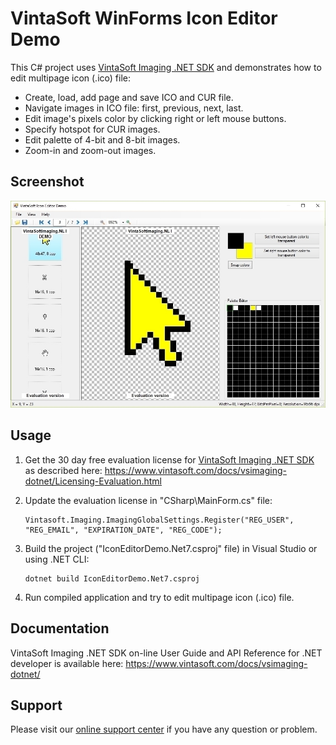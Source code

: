 # VintaSoft WinForms Icon Editor Demo

This C# project uses <a href="https://www.vintasoft.com/vsimaging-dotnet-index.html">VintaSoft Imaging .NET SDK</a> and demonstrates how to edit multipage icon (.ico) file:
* Create, load, add page and save ICO and CUR file.
* Navigate images in ICO file: first, previous, next, last.
* Edit image's pixels color by clicking right or left mouse buttons.
* Specify hotspot for CUR images.
* Edit palette of 4-bit and 8-bit images.
* Zoom-in and zoom-out images.


## Screenshot
<img src="vintasoft-icon-editor-demo.jpg" title="VintaSoft Icon Editor Demo">


## Usage
1. Get the 30 day free evaluation license for <a href="https://www.vintasoft.com/vsimaging-dotnet-index.html" target="_blank">VintaSoft Imaging .NET SDK</a> as described here: <a href="https://www.vintasoft.com/docs/vsimaging-dotnet/Licensing-Evaluation.html" target="_blank">https://www.vintasoft.com/docs/vsimaging-dotnet/Licensing-Evaluation.html</a>

2. Update the evaluation license in "CSharp\MainForm.cs" file:
   ```
   Vintasoft.Imaging.ImagingGlobalSettings.Register("REG_USER", "REG_EMAIL", "EXPIRATION_DATE", "REG_CODE");
   ```

3. Build the project ("IconEditorDemo.Net7.csproj" file) in Visual Studio or using .NET CLI:
   ```
   dotnet build IconEditorDemo.Net7.csproj
   ```

4. Run compiled application and try to edit multipage icon (.ico) file.


## Documentation
VintaSoft Imaging .NET SDK on-line User Guide and API Reference for .NET developer is available here: https://www.vintasoft.com/docs/vsimaging-dotnet/


## Support
Please visit our <a href="https://myaccount.vintasoft.com/">online support center</a> if you have any question or problem.
